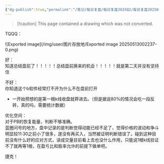```yaml
---
{"dg-publish":true,"permalink":"/笔记/每日复盘/每日复盘2025Q2/每日复盘202504/富途截图存档/20250402，+15.48/"}
---
```


> [!caution] This page contained a drawing which was not converted.   

TQQQ：

![Exported image](/img/user/图片存放地/Exported image 20250513002237-0.png)  

好：  
知道总结盘前了！！！！！总结盘前换来的机会！！！！！就是第二天并没有坚持住
 
不好：  
你知道这个b软件经常打不开为什么不在盘前打开

- 一开始预想的是第一根k线收盘就莽进去。（但是据说80%的情况会吃一段反转，真的吗，需要统计数据）
 
优化空间：  
对于PB的恢复能量，判断不够准确。  
蓝圈问号的地方，盘中记录的是判断觉得动能已经不足了，觉得价格的波动和争斗明显较11:30之前小了很多，遂没有再买入，当然被证明判断错误了。碰到这种目前没有什么好的应对方式，读成交量目前看上去也没什么作用，只能说1根k线验证不了就再等1根，在盈亏比和胜率允许的前提下做单吧。
 
捷克！